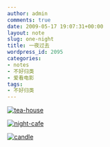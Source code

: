 ```yaml
---
author: admin
comments: true
date: 2009-05-17 19:07:31+00:00
layout: note
slug: one-night
title: 一夜过去
wordpress_id: 2095
categories:
- notes
- 不好归类
- 爱看电影
tags:
- 不好归类
---
```


[![tea-house](http://farm4.static.flickr.com/3249/3539107171_8afc067561.jpg)](http://www.flickr.com/photos/lookoo/3539107171/)

[![night-cafe](http://farm3.static.flickr.com/2240/3539918338_ec3c94ccc8.jpg)](http://www.flickr.com/photos/lookoo/3539918338/)

[![candle](http://farm4.static.flickr.com/3357/3539918734_c274aa56cc.jpg)](http://www.flickr.com/photos/lookoo/3539918734/)
